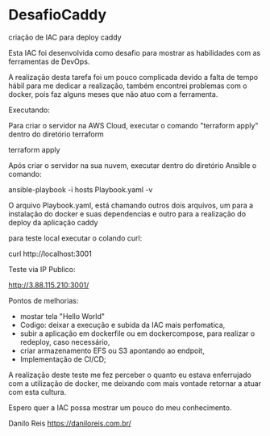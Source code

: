 # DesafioCaddy
criação de IAC para deploy caddy

Esta IAC foi desenvolvida como desafio para mostrar as habilidades com as ferramentas de DevOps.

A realização desta tarefa foi um pouco complicada devido a falta de tempo hábil para me dedicar a realização, também encontrei problemas com o docker, pois faz alguns meses que não atuo com a ferramenta.

Executando:

Para criar o servidor na AWS Cloud, executar o comando "terraform apply" dentro do diretório terraform

terraform apply

Após criar o servidor na sua nuvem, executar dentro do diretório Ansible o comando: 

ansible-playbook -i hosts Playbook.yaml -v

O arquivo Playbook.yaml, está chamando outros dois arquivos, um para a instalação do docker e suas dependencias e outro para a realização do deploy da aplicação caddy

para teste local executar o colando curl:

curl http://localhost:3001

Teste via IP Publico:

http://3.88.115.210:3001/

Pontos de melhorias:
 - mostar tela "Hello World"
 - Codigo: deixar a execução e subida da IAC mais perfomatica,
 - subir a aplicação em dockerfile ou em dockercompose, para realizar o redeploy, caso necessário,
 - criar armazenamento EFS ou S3 apontando ao endpoit,
 - Implementação de CI/CD;
 
 
 A realização deste teste me fez perceber o quanto eu estava enferrujado com a utilização de docker, me deixando com mais vontade retornar a atuar com esta cultura.
 
 Espero quer a IAC possa mostrar um pouco do meu conhecimento.
 
 Danilo Reis
 https://daniloreis.com.br/
 
